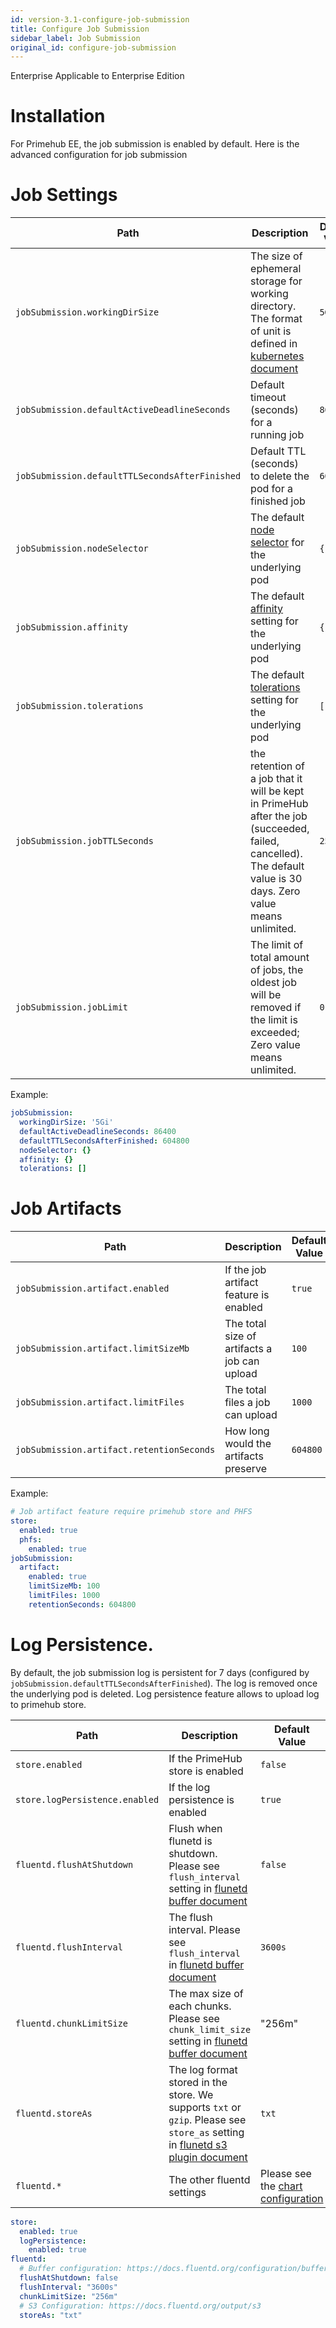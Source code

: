 ```yaml
---
id: version-3.1-configure-job-submission
title: Configure Job Submission
sidebar_label: Job Submission
original_id: configure-job-submission
---
```



<div class="label-sect">
  <div class="ee-only tooltip">Enterprise
    <span class="tooltiptext">Applicable to Enterprise Edition</span>
  </div>
</div>

# Installation

For Primehub EE, the job submission is enabled by default. Here is the advanced configuration for job submission

# Job Settings

Path | Description | Default Value
--- | ----- | -----------------------
`jobSubmission.workingDirSize` | The size of ephemeral storage for working directory. The format of unit is defined in [kubernetes document](https://kubernetes.io/docs/concepts/configuration/manage-compute-resources-container/) | `5Gi`
`jobSubmission.defaultActiveDeadlineSeconds` | Default timeout (seconds) for a running job | `86400`
`jobSubmission.defaultTTLSecondsAfterFinished` | Default TTL (seconds) to delete the pod for a finished job | `604800`
`jobSubmission.nodeSelector` | The default [node selector](https://kubernetes.io/docs/concepts/configuration/assign-pod-node/#nodeselector) for the underlying pod | `{}`
`jobSubmission.affinity` | The default [affinity](https://kubernetes.io/docs/concepts/configuration/assign-pod-node/#affinity-and-anti-affinity) setting for the underlying pod | `{}`
`jobSubmission.tolerations` | The default [tolerations](https://kubernetes.io/docs/concepts/configuration/taint-and-toleration/) setting for the underlying pod | `[]`
`jobSubmission.jobTTLSeconds` | the retention of a job that it will be kept in PrimeHub after the job (succeeded, failed, cancelled). The default value is 30 days. Zero value means unlimited. | `2592000`
`jobSubmission.jobLimit` | The limit of total amount of jobs, the oldest job will be removed if the limit is exceeded; Zero value means unlimited. | `0`

Example:

``` yaml
jobSubmission:
  workingDirSize: '5Gi'
  defaultActiveDeadlineSeconds: 86400
  defaultTTLSecondsAfterFinished: 604800
  nodeSelector: {}
  affinity: {}
  tolerations: []
```

# Job Artifacts

Path | Description | Default Value
--- | ----- | -----------------------
`jobSubmission.artifact.enabled` | If the job artifact feature is enabled | `true`
`jobSubmission.artifact.limitSizeMb` | The total size of artifacts a job can upload | `100`
`jobSubmission.artifact.limitFiles` | The total files a job can upload | `1000`
`jobSubmission.artifact.retentionSeconds` | How long would the artifacts preserve | `604800`

Example:

``` yaml
# Job artifact feature require primehub store and PHFS
store:
  enabled: true
  phfs:
    enabled: true
jobSubmission:
  artifact:
    enabled: true
    limitSizeMb: 100
    limitFiles: 1000
    retentionSeconds: 604800
```

# Log Persistence.

By default, the job submission log is persistent for 7 days (configured by `jobSubmission.defaultTTLSecondsAfterFinished`). The log is removed once the underlying pod is deleted. Log persistence feature allows to upload log to primehub store.

Path | Description | Default Value
--- | ----- | -----------------------
`store.enabled` | If the PrimeHub store is enabled | `false`
`store.logPersistence.enabled` | If the log persistence is enabled | `true`
`fluentd.flushAtShutdown` | Flush when flunetd is shutdown. Please see `flush_interval` setting in [flunetd buffer document](https://docs.fluentd.org/configuration/buffer-section) | `false`
`fluentd.flushInterval` | The flush interval. Please see `flush_interval` in [flunetd buffer document](https://docs.fluentd.org/configuration/buffer-section) |  `3600s`
`fluentd.chunkLimitSize` | The max size of each chunks. Please see `chunk_limit_size` setting in [flunetd buffer document](https://docs.fluentd.org/configuration/buffer-section) | "256m"
`fluentd.storeAs` | The log format stored in the store. We supports `txt` or `gzip`. Please see `store_as` setting in [flunetd s3 plugin document](https://docs.fluentd.org/output/s3) | `txt`
`fluentd.*` | The other fluentd settings | Please see the [chart configuration](../references/primehub_chart)


``` yaml
store:
  enabled: true
  logPersistence:
    enabled: true
fluentd:
  # Buffer configuration: https://docs.fluentd.org/configuration/buffer-section
  flushAtShutdown: false
  flushInterval: "3600s"
  chunkLimitSize: "256m"
  # S3 Configuration: https://docs.fluentd.org/output/s3
  storeAs: "txt"
```
